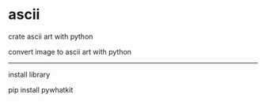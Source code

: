 # ascii
crate ascii art with python

convert image to ascii art with python

----------------------------
install library

pip install pywhatkit
